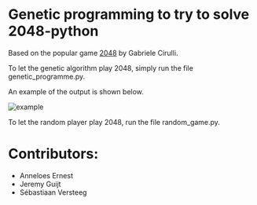 Genetic programming to try to solve 2048-python
===========

Based on the popular game [2048](https://github.com/gabrielecirulli/2048) by Gabriele Cirulli.


To let the genetic algorithm play 2048, simply run the file genetic_programme.py.

An example of the output is shown below.

![example](https://gitlab.science.ru.nl/sversteeg/2048-gp/raw/master/example.png)

To let the random player play 2048, run the file random_game.py.


Contributors:
==

- Anneloes Ernest
- Jeremy Guijt
- Sébastiaan Versteeg
